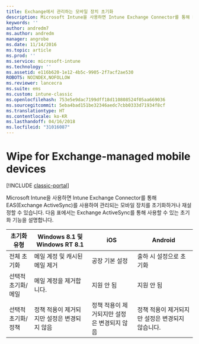 ```yaml
---
title: Exchange에서 관리하는 모바일 장치 초기화
description: Microsoft Intune을 사용하면 Intune Exchange Connector를 통해 EAS(Exchange ActiveSync)를 사용하여 관리되는 모바일 장치를 초기화하거나 재설정할 수 있습니다.
keywords: ''
author: andredm7
ms.author: andredm
manager: angrobe
ms.date: 11/14/2016
ms.topic: article
ms.prod: ''
ms.service: microsoft-intune
ms.technology: ''
ms.assetid: e116b620-1e12-4b5c-9905-2f7acf2ae530
ROBOTS: NOINDEX,NOFOLLOW
ms.reviewer: lancecra
ms.suite: ems
ms.custom: intune-classic
ms.openlocfilehash: 753e5e9dac7199dff18d110808524f05aa669036
ms.sourcegitcommit: 5eba4bad151be32346aedc7cbb0333d71934f8cf
ms.translationtype: HT
ms.contentlocale: ko-KR
ms.lasthandoff: 04/16/2018
ms.locfileid: "31016087"
---
```

# <a name="wipe-for-exchange-managed-mobile-devices"></a>Wipe for Exchange-managed mobile devices

[!INCLUDE [classic-portal](../includes/classic-portal.md)]

Microsoft Intune을 사용하면 Intune Exchange Connector를 통해 EAS(Exchange ActiveSync)를 사용하여 관리되는 모바일 장치를 초기화하거나 재설정할 수 있습니다. 다음 표에서는 Exchange ActiveSync를 통해 사용할 수 있는 초기화 기능을 설명합니다.


|      초기화 유형       |              Windows 8.1 및 Windows RT 8.1              |                            iOS                             |                          Android                          |
|-------------------------|----------------------------------------------------------|------------------------------------------------------------|-----------------------------------------------------------|
|        전체 초기화        |          메일 계정 및 캐시된 메일 제거           |                      공장 기본 설정                       |                      출하 시 설정으로 초기화                       |
|  선택적 초기화/메일   |                  메일 계정을 제거합니다.                  |                       지원 안 됨                       |                      지원 안 됨                       |
| 선택적 초기화/정책 | 정책 적용이 제거되지만 설정은 변경되지 않음 | 정책 적용이 제거되지만 설정은 변경되지 않음 | 정책 적용이 제거되지만 설정은 변경되지 않습니다. |

